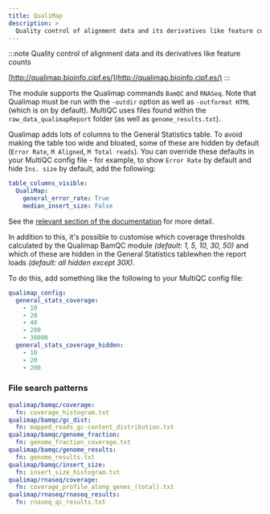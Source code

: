 ```yaml
---
title: QualiMap
description: >
  Quality control of alignment data and its derivatives like feature counts
---
```


<!--
~~~~~ DO NOT EDIT ~~~~~
This file is autogenerated from the MultiQC module python docstring.
Do not edit the markdown, it will be overwritten.

File path for the source of this content: multiqc/modules/qualimap/qualimap.py
~~~~~~~~~~~~~~~~~~~~~~~
-->

:::note
Quality control of alignment data and its derivatives like feature counts

[http://qualimap.bioinfo.cipf.es/](http://qualimap.bioinfo.cipf.es/)
:::

The module supports the Qualimap commands `BamQC` and `RNASeq`.
Note that Qualimap must be run with the `-outdir` option as well as
`-outformat HTML` (which is on by default). MultiQC uses files
found within the `raw_data_qualimapReport` folder (as well as `genome_results.txt`).

Qualimap adds lots of columns to the General Statistics table. To avoid making the table
too wide and bloated, some of these are hidden by default (`Error Rate`, `M Aligned`, `M Total reads`).
You can override these defaults in your MultiQC config file - for example, to show
`Error Rate` by default and hide `Ins. size` by default, add the following:

```yaml
table_columns_visible:
  QualiMap:
    general_error_rate: True
    median_insert_size: False
```

See the [relevant section of the documentation](https://docs.seqera.io/multiqc/reports/customisation#hiding-columns) for more detail.

In addition to this, it's possible to customise which coverage thresholds calculated
by the Qualimap BamQC module _(default: 1, 5, 10, 30, 50)_ and which of these are hidden in the
General Statistics tablewhen the report loads _(default: all hidden except 30X)_.

To do this, add something like the following to your MultiQC config file:

```yaml
qualimap_config:
  general_stats_coverage:
    - 10
    - 20
    - 40
    - 200
    - 30000
  general_stats_coverage_hidden:
    - 10
    - 20
    - 200
```

### File search patterns

```yaml
qualimap/bamqc/coverage:
  fn: coverage_histogram.txt
qualimap/bamqc/gc_dist:
  fn: mapped_reads_gc-content_distribution.txt
qualimap/bamqc/genome_fraction:
  fn: genome_fraction_coverage.txt
qualimap/bamqc/genome_results:
  fn: genome_results.txt
qualimap/bamqc/insert_size:
  fn: insert_size_histogram.txt
qualimap/rnaseq/coverage:
  fn: coverage_profile_along_genes_(total).txt
qualimap/rnaseq/rnaseq_results:
  fn: rnaseq_qc_results.txt
```
